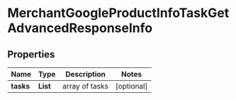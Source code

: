 # MerchantGoogleProductInfoTaskGetAdvancedResponseInfo


## Properties

| Name | Type | Description | Notes |
|------------ | ------------- | ------------- | -------------|
**tasks** | **List<MerchantGoogleProductInfoTaskGetAdvancedTaskInfo>** | array of tasks |[optional]|